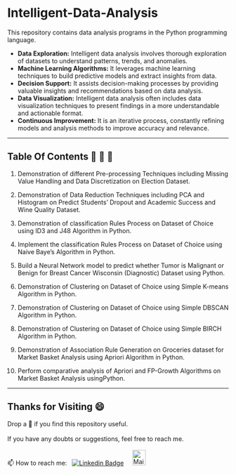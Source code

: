 # Intelligent-Data-Analysis
This repository contains data analysis programs in the Python programming language.


- **Data Exploration:** Intelligent data analysis involves thorough exploration of datasets to understand patterns, trends, and anomalies.
- **Machine Learning Algorithms:** It leverages machine learning techniques to build predictive models and extract insights from data.
- **Decision Support:** It assists decision-making processes by providing valuable insights and recommendations based on data analysis.
- **Data Visualization:** Intelligent data analysis often includes data visualization techniques to present findings in a more understandable and actionable format.
- **Continuous Improvement:** It is an iterative process, constantly refining models and analysis methods to improve accuracy and relevance.

---

## Table Of Contents 📔 🔖 📑

1. Demonstration of different Pre-processing Techniques including Missing Value Handling and Data Discretization on Election Dataset.

2. Demonstration of Data Reduction Techniques including PCA and Histogram on Predict Students’ Dropout and Academic Success and Wine Quality Dataset.

3. Demonstration of classification Rules Process on Dataset of Choice using ID3 and J48 Algorithm in Python.

4. Implement the classification Rules Process on Dataset of Choice using Naive Baye’s Algorithm in Python.

5. Build a Neural Network model to predict whether Tumor is Malignant or Benign for Breast Cancer
Wisconsin (Diagnostic) Dataset using Python.

6. Demonstration of Clustering on Dataset of Choice using Simple K-means Algorithm in Python.

7. Demonstration of Clustering on Dataset of Choice using Simple DBSCAN Algorithm in Python.

8. Demonstration of Clustering on Dataset of Choice using Simple BIRCH Algorithm in Python.

9. Demonstration of Association Rule Generation on Groceries dataset for Market Basket Analysis using Apriori Algorithm in Python.
10. Perform comparative analysis of Apriori and FP-Growth Algorithms on Market Basket Analysis usingPython.

---

## Thanks for Visiting 😄

Drop a 🌟 if you find this repository useful.<br><br>
If you have any doubts or suggestions, feel free to reach me.<br><br>
📫 How to reach me:  &nbsp; [![Linkedin Badge](https://img.shields.io/badge/-madhurima-blue?style=flat&logo=Linkedin&logoColor=white)](https://www.linkedin.com/in/madhurima-rawat/) &nbsp; &nbsp;
<a href ="mailto:rawatmadhurima@gmail.com"><img src="https://github.com/madhurimarawat/Machine-Learning-Using-Python/assets/105432776/b6a0873a-e961-42c0-8fbf-ab65828c961a" height=35 width=30 title="Mail Illustration" alt="Mail Illustration📫" > </a>
